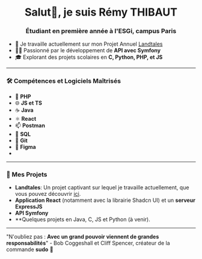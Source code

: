 <h1 align="center">Salut👋, je suis Rémy THIBAUT</h1>
<h3 align="center">Étudiant en première année à l'ESGi, campus Paris</h3>

- 🌱 Je travaille actuellement sur mon Projet Annuel [Landtales](https://github.com/Hitoyu22/Landtales)
- 🧑‍💻 Passionné par le développement de **API avec Symfony**
- 🎓 Explorant des projets scolaires en **C, Python, PHP, et JS**

---

### 🛠️ Compétences et Logiciels Maîtrisés

- 🐘 **PHP**
- 🌐 **JS et TS**
- ☕ **Java**
- ⚛️ **React**
- 📫 **Postman**
- 🐬 **SQL**
- 🐙 **Git**
- 🎨 **Figma**
- 


---

### 🚀 Mes Projets

- **Landtales**: Un projet captivant sur lequel je travaille actuellement, que vous pouvez découvrir [ici](https://github.com/Hitoyu22/Landtales).
- **Application React** (notamment avec la librairie Shadcn UI) et un **serveur ExpressJS**
- **API Symfony**
- **Quelques projets en Java, C, JS et Python (à venir).

---

"N'oubliez pas : **Avec un grand pouvoir viennent de grandes responsabilités**" - Bob Coggeshall et Cliff Spencer, créateur de la commande **sudo** 🐧

